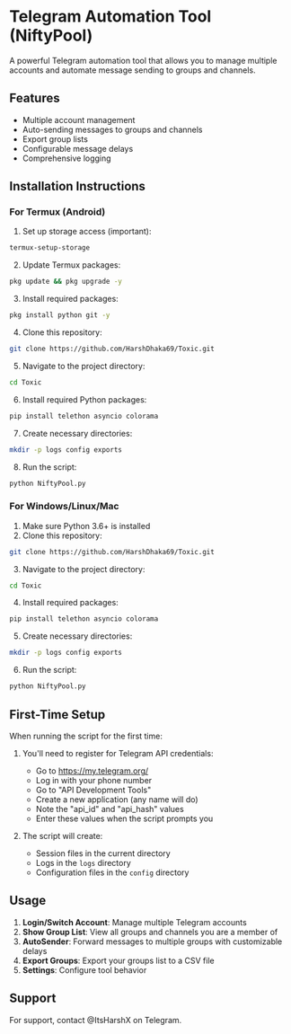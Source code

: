 # Telegram Automation Tool (NiftyPool)

A powerful Telegram automation tool that allows you to manage multiple accounts and automate message sending to groups and channels.

## Features

- Multiple account management
- Auto-sending messages to groups and channels
- Export group lists
- Configurable message delays
- Comprehensive logging

## Installation Instructions

### For Termux (Android)

1. Set up storage access (important):
```bash
termux-setup-storage
```
2. Update Termux packages:
```bash
pkg update && pkg upgrade -y
```

3. Install required packages:
```bash
pkg install python git -y
```

4. Clone this repository:
```bash
git clone https://github.com/HarshDhaka69/Toxic.git
```

5. Navigate to the project directory:
```bash
cd Toxic
```

6. Install required Python packages:
```bash
pip install telethon asyncio colorama
```

7. Create necessary directories:
```bash
mkdir -p logs config exports
```

8. Run the script:
```bash
python NiftyPool.py
```

### For Windows/Linux/Mac

1. Make sure Python 3.6+ is installed
2. Clone this repository:
```bash
git clone https://github.com/HarshDhaka69/Toxic.git
```

3. Navigate to the project directory:
```bash
cd Toxic
```

4. Install required packages:
```bash
pip install telethon asyncio colorama
```

5. Create necessary directories:
```bash
mkdir -p logs config exports
```

6. Run the script:
```bash
python NiftyPool.py
```

## First-Time Setup

When running the script for the first time:

1. You'll need to register for Telegram API credentials:
   - Go to https://my.telegram.org/
   - Log in with your phone number
   - Go to "API Development Tools"
   - Create a new application (any name will do)
   - Note the "api_id" and "api_hash" values
   - Enter these values when the script prompts you

2. The script will create:
   - Session files in the current directory
   - Logs in the `logs` directory
   - Configuration files in the `config` directory

## Usage

1. **Login/Switch Account**: Manage multiple Telegram accounts
2. **Show Group List**: View all groups and channels you are a member of
3. **AutoSender**: Forward messages to multiple groups with customizable delays
4. **Export Groups**: Export your groups list to a CSV file
5. **Settings**: Configure tool behavior

## Support

For support, contact @ItsHarshX on Telegram. 